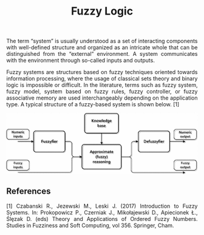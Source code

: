 <h1 align = "center">
	Fuzzy Logic <br>
	<a href = "https://www.linkedin.com/in/dpramanik/"><img height="16" width="16" src="https://unpkg.com/simple-icons@v3/icons/linkedin.svg"/></a>
	<a href = "https://github.com/ZenithClown"><img height="16" width="16" src="https://unpkg.com/simple-icons@v3/icons/github.svg"/></a>
	<a href = "https://gitlab.com/ZenithClown/"><img height="16" width="16" src="https://unpkg.com/simple-icons@v3/icons/gitlab.svg"/></a>
	<a href = "https://www.researchgate.net/profile/Debmalya_Pramanik2"><img height="16" width="16" src="https://unpkg.com/simple-icons@v3/icons/researchgate.svg"/></a>
	<a href = "https://www.kaggle.com/dPramanik/"><img height="16" width="16" src="https://unpkg.com/simple-icons@v3/icons/kaggle.svg"/></a>
	<a href = "https://app.pluralsight.com/profile/Debmalya-Pramanik/"><img height="16" width="16" src="https://unpkg.com/simple-icons@v3/icons/pluralsight.svg"/></a>
	<a href = "https://stackoverflow.com/users/6623589/"><img height="16" width="16" src="https://unpkg.com/simple-icons@v3/icons/stackoverflow.svg"/></a>
</h1>

<p align = "justify">The term “system” is usually understood as a set of interacting components with well-defined structure and organized as an intricate whole that can be distinguished from the “external” environment. A system communicates with the environment through so-called inputs and outputs.</p>

<p align = "justify">Fuzzy systems are structures based on fuzzy techniques oriented towards information processing, where the usage of classical sets theory and binary logic is impossible or difficult. In the literature, terms such as fuzzy system, fuzzy model, system based on fuzzy rules, fuzzy controller, or fuzzy associative memory are used interchangeably depending on the application type. A typical structure of a fuzzy-based system is shown below. [1]</p>

<p align = "center"><img src = "./gfx/FuzzySystem.gif" alt = "The Typical Structure of a Fuzzy System"></p>

## References
<p align = "justify">[1] Czabanski R., Jezewski M., Leski J. (2017) Introduction to Fuzzy Systems. In: Prokopowicz P., Czerniak J., Mikołajewski D., Apiecionek Ł., Ślȩzak D. (eds) Theory and Applications of Ordered Fuzzy Numbers. Studies in Fuzziness and Soft Computing, vol 356. Springer, Cham.</p>
